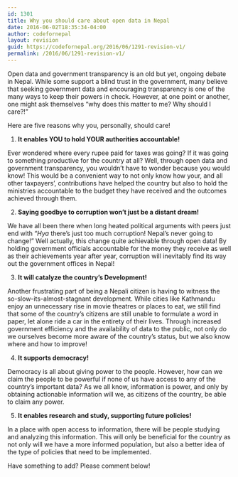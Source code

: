 ```yaml
---
id: 1301
title: Why you should care about open data in Nepal
date: 2016-06-02T18:35:34-04:00
author: codefornepal
layout: revision
guid: https://codefornepal.org/2016/06/1291-revision-v1/
permalink: /2016/06/1291-revision-v1/
---
```

<span style="font-weight: 400;">Open data and government transparency is an old but yet, ongoing debate in Nepal. While some support a blind trust in the government, many believe that seeking government data and encouraging transparency is one of the many ways to keep their powers in check. However, at one point or another, one might ask themselves “why does this matter to me? Why should I care?!”</span>

<span style="font-weight: 400;">Here are five reasons why you, personally, should care!</span>

  1. ****It enables YOU to hold YOUR authorities accountable!****

Ever wondered where every rupee paid for taxes was going? If it was going to something productive for the country at all? Well, through open data and government transparency, you wouldn’t have to wonder because you would know! This would be a convenient way to not only know how your, and all other taxpayers’, contributions have helped the country but also to hold the ministries accountable to the budget they have received and the outcomes achieved through them.

<ol start="2">
  <li>
    <b>Saying goodbye to corruption won’t just be a distant dream! </b>
  </li>
</ol>

<span style="font-weight: 400;">We have all been there when long heated political arguments with peers just end with “</span>_<span style="font-weight: 400;">Hya </span>_<span style="font-weight: 400;">there’s just too much corruption! Nepal’s never going to change!” Well actually, this change quite achievable through open data! By holding government officials accountable for the money they receive as well as their achievements year after year, corruption will inevitably find its way out the government offices in Nepal!</span>

<ol start="3">
  <li>
    <b>It will catalyze the country’s Development! </b>
  </li>
</ol>

<span style="font-weight: 400;">Another frustrating part of being a Nepali citizen is having to witness the so-slow-its-almost-stagnant development. While cities like Kathmandu enjoy an unnecessary rise in movie theatres or places to eat, we still find that some of the country’s citizens are still unable to formulate a word in paper, let alone ride a car in the entirety of their lives. Through increased government efficiency and the availability of data to the public, not only do we ourselves become more aware of the country’s status, but we also know where and how to improve!</span>

<ol start="4">
  <li>
    <b>It supports democracy! </b>
  </li>
</ol>

<span style="font-weight: 400;">Democracy is all about giving power to the people. However, how can we claim the people to be powerful if none of us have access to any of the country’s important data? As we all know, information is power, and only by obtaining actionable information will we, as citizens of the country, be able to claim any power. </span>

<ol start="5">
  <li>
    <b>It enables research and study, supporting future policies! </b>
  </li>
</ol>

<span style="font-weight: 400;">In a place with open access to information, there will be people studying and analyzing this information. This will only be beneficial for the country as not only will we have a more informed population, but also a better idea of the type of policies that need to be implemented.</span>

<span style="font-weight: 400;">Have something to add? Please comment below! </span>

&nbsp;